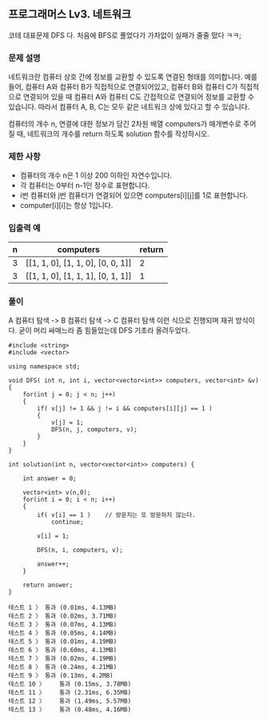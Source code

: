 ## 프로그래머스 Lv3. 네트워크
코테 대표문제 DFS 다. 처음에 BFS로 풀었다가 가차없이 실패가 줄줄 떴다 ㅋㅋ; 

### 문제 설명
네트워크란 컴퓨터 상호 간에 정보를 교환할 수 있도록 연결된 형태를 의미합니다. 
예를 들어, 컴퓨터 A와 컴퓨터 B가 직접적으로 연결되어있고, 컴퓨터 B와 컴퓨터 C가 직접적으로 연결되어 있을 때 
컴퓨터 A와 컴퓨터 C도 간접적으로 연결되어 정보를 교환할 수 있습니다. 따라서 컴퓨터 A, B, C는 모두 같은 네트워크 상에 있다고 할 수 있습니다.

컴퓨터의 개수 n, 연결에 대한 정보가 담긴 2차원 배열 computers가 매개변수로 주어질 때, 네트워크의 개수를 return 하도록 solution 함수를 작성하시오.

### 제한 사항
- 컴퓨터의 개수 n은 1 이상 200 이하인 자연수입니다.
- 각 컴퓨터는 0부터 n-1인 정수로 표현합니다.
- i번 컴퓨터와 j번 컴퓨터가 연결되어 있으면 computers[i][j]를 1로 표현합니다.
- computer[i][i]는 항상 1입니다.


### 입출력 예
|n	| computers |	return |
|---|---|---|
|3	| [[1, 1, 0], [1, 1, 0], [0, 0, 1]] |	2 |
|3 |	[[1, 1, 0], [1, 1, 1], [0, 1, 1]]	| 1 |

### 풀이

A 컴퓨터 탐색 -> B 컴퓨터 탐색 -> C 컴퓨터 탐색 이런 식으로 진행되며 재귀 방식이다.
굳이 머리 싸매느라 좀 힘들었는데 DFS 기초라 올려두었다.

```
#include <string>
#include <vector>

using namespace std;

void DFS( int n, int i, vector<vector<int>> computers, vector<int> &v)
{
    for(int j = 0; j < n; j++)
    {
        if( v[j] != 1 && j != i && computers[i][j] == 1 )
        {
            v[j] = 1;
            DFS(n, j, computers, v);
        }
    }
}

int solution(int n, vector<vector<int>> computers) {
   
    int answer = 0;
    
    vector<int> v(n,0);
    for(int i = 0; i < n; i++)
    {
        if( v[i] == 1 )    // 방문지는 또 방문하지 않는다.
            continue;
        
        v[i] = 1;
        
        DFS(n, i, computers, v);
        
        answer++;
    }
  
    return answer;
}
```
```
테스트 1 〉	통과 (0.01ms, 4.13MB)
테스트 2 〉	통과 (0.02ms, 3.71MB)
테스트 3 〉	통과 (0.07ms, 4.13MB)
테스트 4 〉	통과 (0.05ms, 4.14MB)
테스트 5 〉	통과 (0.01ms, 4.19MB)
테스트 6 〉	통과 (0.60ms, 4.13MB)
테스트 7 〉	통과 (0.02ms, 4.19MB)
테스트 8 〉	통과 (0.24ms, 4.21MB)
테스트 9 〉	통과 (0.13ms, 4.2MB)
테스트 10 〉	통과 (0.15ms, 3.78MB)
테스트 11 〉	통과 (2.31ms, 6.35MB)
테스트 12 〉	통과 (1.49ms, 5.57MB)
테스트 13 〉	통과 (0.48ms, 4.16MB)
```

